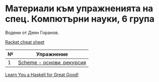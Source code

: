 # Материали към упражненията на спец. Компютърни науки, 6 група

Водени от Деян Горанов.

[Racket cheat sheet](https://docs.racket-lang.org/racket-cheat/index.html)


| №   | Упражнение                                      |
| --- | ----------------------------------------------- |
|  1  | [Scheme - основи, рекурсия][1e]              |

[1e]: 01-basics/problems.01.rkt

[Learn You a Haskell for Great Good!](http://learnyouahaskell.com/chapters)
